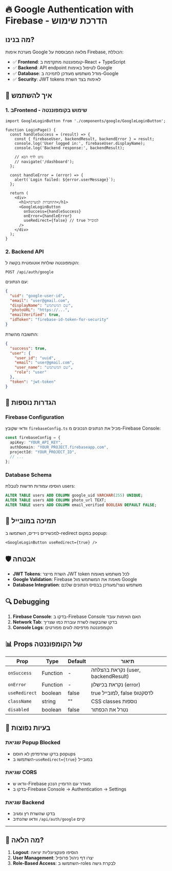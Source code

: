 # 🔥 Google Authentication with Firebase - הדרכת שימוש

## מה בנינו?

מערכת אימות Google מלאה המבוססת על Firebase, הכוללת:

- ✅ **Frontend**: קומפוננטה מתקדמת ב-React + TypeScript
- ✅ **Backend**: API endpoint לטיפול באימות Google
- ✅ **Database**: מודל משתמש מעודכן לתמיכה ב-Google
- ✅ **Security**: JWT tokens לאימות בצד השרת

## 🚀 איך להשתמש

### 1. בFrontend - שימוש בקומפוננטה

```tsx
import GoogleLoginButton from './components/google/GoogleLoginButton';

function LoginPage() {
  const handleSuccess = (result) => {
    const { firebaseUser, backendResult, backendError } = result;
    console.log('User logged in:', firebaseUser.displayName);
    console.log('Backend response:', backendResult);
    
    // נווט לדף הבא
    // navigate('/dashboard');
  };

  const handleError = (error) => {
    alert(`Login failed: ${error.userMessage}`);
  };

  return (
    <div>
      <h1>התחברות למערכת</h1>
      <GoogleLoginButton
        onSuccess={handleSuccess}
        onError={handleError}
        useRedirect={false} // true למובייל
      />
    </div>
  );
}
```

### 2. Backend API

הקומפוננטה שולחת אוטומטית בקשה ל:
```
POST /api/auth/google
```

עם הנתונים:
```json
{
  "uid": "google-user-id",
  "email": "user@gmail.com",
  "displayName": "שם המשתמש",
  "photoURL": "https://...",
  "emailVerified": true,
  "idToken": "firebase-id-token-for-security"
}
```

התשובה מהשרת:
```json
{
  "success": true,
  "user": {
    "user_id": "uuid",
    "email": "user@gmail.com",
    "user_name": "שם המשתמש",
    "role": "user"
  },
  "token": "jwt-token"
}
```

## 🔧 הגדרות נוספות

### Firebase Configuration
וודאי שקובץ `firebaseConfig.ts` מכיל את הנתונים הנכונים מ-Firebase Console:

```typescript
const firebaseConfig = {
  apiKey: "YOUR_API_KEY",
  authDomain: "YOUR_PROJECT.firebaseapp.com",
  projectId: "YOUR_PROJECT_ID",
  // ...
};
```

### Database Schema
הוסיפו עמודות חדשות לטבלת users:
```sql
ALTER TABLE users ADD COLUMN google_uid VARCHAR(255) UNIQUE;
ALTER TABLE users ADD COLUMN photo_url TEXT;
ALTER TABLE users ADD COLUMN email_verified BOOLEAN DEFAULT FALSE;
```

## 📱 תמיכה במובייל

למכשירים ניידים, השתמשו ב-redirect במקום popup:

```tsx
<GoogleLoginButton useRedirect={true} />
```

## 🛡️ אבטחה

- **JWT Tokens**: השרת מייצר JWT token לכל משתמש מאומת
- **Google Validation**: Firebase מאמת את המשתמש מול Google
- **Database Integration**: משתמש נוצר/מעודכן בבסיס הנתונים שלכם

## 🔍 Debugging

1. **Firebase Console**: בדקו ב-Firebase Console האם האימות עובד
2. **Network Tab**: בדקו שהבקשה לשרת עוברת כמו שצריך
3. **Console Logs**: הקומפוננטה מדפיסה לוגים מפורטים

## 📊 Props של הקומפוננטה

| Prop | Type | Default | תיאור |
|------|------|---------|-------|
| `onSuccess` | Function | - | נקראת בהצלחה (user, backendResult) |
| `onError` | Function | - | נקראת בכישלון (error) |
| `useRedirect` | boolean | false | true למובייל, false לדסקטופ |
| `className` | string | "" | CSS classes נוספות |
| `disabled` | boolean | false | נטרל את הכפתור |

## 🚨 בעיות נפוצות

### שגיאת Popup Blocked
- בדקו שהדפדפן לא חוסם popups
- השתמשו ב-`useRedirect={true}` במובייל

### שגיאת CORS
- וודאו ש-Firebase מוגדר עם הדומיין הנכון
- בדקו ב-Firebase Console → Authentication → Settings

### שגיאת Backend
- בדקו שהשרת רץ ומגיב
- וודאו שהנתיב `/api/auth/google` קיים

---

## 🎯 מה הלאה?

1. **Logout**: הוסיפו פונקציונליות יציאה
2. **User Management**: יצרו דף ניהול פרופיל
3. **Role-Based Access**: השתמשו ב-roles לבקרת גישה
